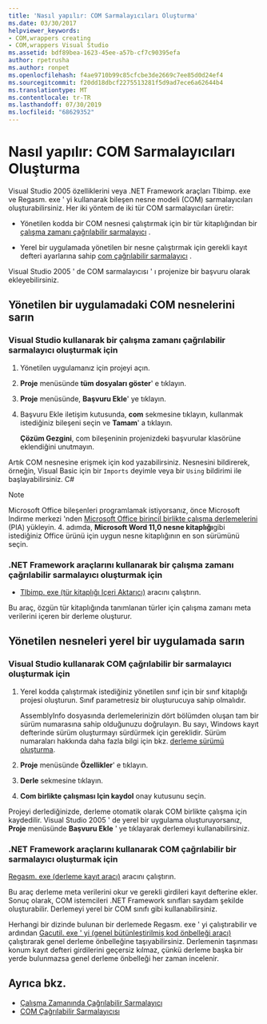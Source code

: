 ```yaml
---
title: 'Nasıl yapılır: COM Sarmalayıcıları Oluşturma'
ms.date: 03/30/2017
helpviewer_keywords:
- COM,wrappers creating
- COM,wrappers Visual Studio
ms.assetid: bdf89bea-1623-45ee-a57b-cf7c90395efa
author: rpetrusha
ms.author: ronpet
ms.openlocfilehash: f4ae9710b99c85cfcbe3de2669c7ee85d0d24ef4
ms.sourcegitcommit: f20dd18dbcf2275513281f5d9ad7ece6a62644b4
ms.translationtype: MT
ms.contentlocale: tr-TR
ms.lasthandoff: 07/30/2019
ms.locfileid: "68629352"
---
```

# <a name="how-to-create-com-wrappers"></a>Nasıl yapılır: COM Sarmalayıcıları Oluşturma

Visual Studio 2005 özelliklerini veya .NET Framework araçları Tlbimp. exe ve Regasm. exe ' yi kullanarak bileşen nesne modeli (COM) sarmalayıcıları oluşturabilirsiniz. Her iki yöntem de iki tür COM sarmalayıcıları üretir:

- Yönetilen kodda bir COM nesnesi çalıştırmak için bir tür kitaplığından bir [çalışma zamanı çağrılabilir sarmalayıcı](../../../docs/standard/native-interop/runtime-callable-wrapper.md) .

- Yerel bir uygulamada yönetilen bir nesne çalıştırmak için gerekli kayıt defteri ayarlarına sahip [com çağrılabilir sarmalayıcı](../../../docs/standard/native-interop/com-callable-wrapper.md) .

Visual Studio 2005 ' de COM sarmalayıcısı ' ı projenize bir başvuru olarak ekleyebilirsiniz.

## <a name="wrap-com-objects-in-a-managed-application"></a>Yönetilen bir uygulamadaki COM nesnelerini sarın

### <a name="to-create-a-runtime-callable-wrapper-using-visual-studio"></a>Visual Studio kullanarak bir çalışma zamanı çağrılabilir sarmalayıcı oluşturmak için

1. Yönetilen uygulamanız için projeyi açın.

2. **Proje** menüsünde **tüm dosyaları göster**' e tıklayın.

3. **Proje** menüsünde, **Başvuru Ekle**' ye tıklayın.

4. Başvuru Ekle iletişim kutusunda, **com** sekmesine tıklayın, kullanmak istediğiniz bileşeni seçin ve **Tamam**' a tıklayın.

     **Çözüm Gezgini**, com bileşeninin projenizdeki başvurular klasörüne eklendiğini unutmayın.

Artık COM nesnesine erişmek için kod yazabilirsiniz. Nesnesini bildirerek, örneğin, Visual Basic için bir `Imports` deyimle veya bir `Using` bildirimi ile başlayabilirsiniz. C#

> [!NOTE]
> Microsoft Office bileşenleri programlamak istiyorsanız, önce Microsoft Indirme merkezi 'nden [Microsoft Office birincil birlikte çalışma derlemelerini](https://go.microsoft.com/fwlink/?LinkId=50479) (PIA) yükleyin. 4\. adımda, **Microsoft Word 11,0 nesne kitaplığı**gibi istediğiniz Office ürünü için uygun nesne kitaplığının en son sürümünü seçin.  
  
### <a name="to-create-a-runtime-callable-wrapper-using-net-framework-tools"></a>.NET Framework araçlarını kullanarak bir çalışma zamanı çağrılabilir sarmalayıcı oluşturmak için  
  
- [Tlbimp. exe (tür kitaplığı Içeri Aktarıcı)](../../../docs/framework/tools/tlbimp-exe-type-library-importer.md) aracını çalıştırın.  
  
 Bu araç, özgün tür kitaplığında tanımlanan türler için çalışma zamanı meta verilerini içeren bir derleme oluşturur.  
  
## <a name="wrap-managed-objects-in-a-native-application"></a>Yönetilen nesneleri yerel bir uygulamada sarın  
  
### <a name="to-create-a-com-callable-wrapper-using-visual-studio"></a>Visual Studio kullanarak COM çağrılabilir bir sarmalayıcı oluşturmak için  
  
1. Yerel kodda çalıştırmak istediğiniz yönetilen sınıf için bir sınıf kitaplığı projesi oluşturun. Sınıf parametresiz bir oluşturucuya sahip olmalıdır.  
  
     AssemblyInfo dosyasında derlemelerinizin dört bölümden oluşan tam bir sürüm numarasına sahip olduğunuzu doğrulayın. Bu sayı, Windows kayıt defterinde sürüm oluşturmayı sürdürmek için gereklidir. Sürüm numaraları hakkında daha fazla bilgi için bkz. [derleme sürümü oluşturma](../../../docs/framework/app-domains/assembly-versioning.md).  
  
2. **Proje** menüsünde **Özellikler**' e tıklayın.  
  
3. **Derle** sekmesine tıklayın.  
  
4. **Com birlikte çalışması Için kaydol** onay kutusunu seçin.  
  
 Projeyi derlediğinizde, derleme otomatik olarak COM birlikte çalışma için kaydedilir. Visual Studio 2005 ' de yerel bir uygulama oluşturuyorsanız, **Proje** menüsünde **Başvuru Ekle** ' ye tıklayarak derlemeyi kullanabilirsiniz.  
  
### <a name="to-create-a-com-callable-wrapper-using-net-framework-tools"></a>.NET Framework araçlarını kullanarak COM çağrılabilir bir sarmalayıcı oluşturmak için  
  
[Regasm. exe (derleme kayıt aracı)](../../../docs/framework/tools/regasm-exe-assembly-registration-tool.md) aracını çalıştırın.  
  
Bu araç derleme meta verilerini okur ve gerekli girdileri kayıt defterine ekler. Sonuç olarak, COM istemcileri .NET Framework sınıfları saydam şekilde oluşturabilir. Derlemeyi yerel bir COM sınıfı gibi kullanabilirsiniz.  
  
Herhangi bir dizinde bulunan bir derlemede Regasm. exe ' yi çalıştırabilir ve ardından [Gacutil. exe ' yi (genel bütünleştirilmiş kod önbelleği aracı)](../../../docs/framework/tools/gacutil-exe-gac-tool.md) çalıştırarak genel derleme önbelleğine taşıyabilirsiniz. Derlemenin taşınması konum kayıt defteri girdilerini geçersiz kılmaz, çünkü derleme başka bir yerde bulunmazsa genel derleme önbelleği her zaman incelenir.  
  
## <a name="see-also"></a>Ayrıca bkz.

- [Çalışma Zamanında Çağrılabilir Sarmalayıcı](../../../docs/standard/native-interop/runtime-callable-wrapper.md)
- [COM Çağrılabilir Sarmalayıcısı](../../../docs/standard/native-interop/com-callable-wrapper.md)
